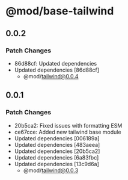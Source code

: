 # @mod/base-tailwind

## 0.0.2

### Patch Changes

- 86d88cf: Updated dependencies
- Updated dependencies [86d88cf]
  - @mod/tailwind@0.0.4

## 0.0.1

### Patch Changes

- 20b5ca2: Fixed issues with formatting ESM
- ce67cce: Added new tailwind base module
- Updated dependencies [006189a]
- Updated dependencies [483aeea]
- Updated dependencies [20b5ca2]
- Updated dependencies [6a83fbc]
- Updated dependencies [13c9d6a]
  - @mod/tailwind@0.0.3
